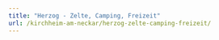 ```yaml
---
title: "Herzog - Zelte, Camping, Freizeit"
url: /kirchheim-am-neckar/herzog-zelte-camping-freizeit/
---
```

